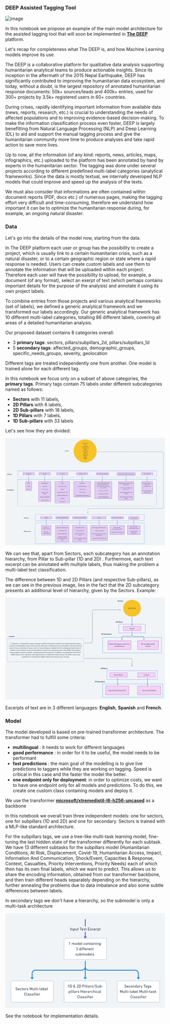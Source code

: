 ### DEEP Assisted Tagging Tool

![image](https://thedeep.io/static/media/deep_logo.34a23bbf.svg)

In this notebook we propose an example of the main model architecture for the assisted tagging tool that will soon be implemented in [**The DEEP**](https://thedeep.io/) platform.

Let's recap for completeness what The DEEP is, and how Machine Learning models improve its use. 

The DEEP is a collaborative platform for qualitative data analysis supporting humanitarian analytical teams to produce actionable insights. Since its inception in the aftermath of the 2015 Nepal Earthquake, DEEP has significantly contributed to improving the humanitarian data ecosystem, and today, without a doubt, is the largest repository of annotated humanitarian response documents: 50k+ sources/leads and 400k+ entries, used for 300+ projects by 3.5k+ registered users in 60+ countries.

During crises, rapidly identifying important information from available data (news, reports, research, etc.) is crucial to understanding the needs of affected populations and to improving evidence-based decision-making. To make the information classification process even faster, DEEP is largely benefitting from  Natural Language Processing (NLP) and Deep Learning (DL) to aid and support the manual tagging process and give the humanitarian community more time to produce analyses and take rapid action to save more lives.

Up to now, all the information (of any kind: reports, news, articles, maps, infographics, etc.) uploaded to the platform has been annotated by hand by experts in the humanitarian sector. The tagging was done under several projects according to different predefined multi-label categories (analytical frameworks). Since the data is mostly textual, we internally developed NLP models that could improve and speed up the analysis of the texts. 

We must also consider that informations are often contained within document reports (PDF, docx etc.) of numerous pages, making the tagging effort very difficult and time-consuming, therefore we understand how important it can be to optimize the humanitarian response during, for example, an ongoing natural disaster.

### Data

Let's go into the details of the model now, starting from the data.

In The DEEP platform each user or group has the possibility to create a project, which is usually link to a certain humanitarian crisis, such as a natural disaster, or to a certain geographic region or state where a rapid response is needed. Users can create custom labels and use them to annotate the information that will be uploaded within each project. Therefore each user will have the possibility to upload, for example, a document (of any format), select an exerpt of text (which perhaps contains important details for the purpose of the analysis) and annotate it using its own project labels. 

To combine entries from those projects and various analytical frameworks (set of labels), we defined a generic analytical framework and we transformed our labels accordingly. Our generic analytical framework has 10 different multi-label categories, totalling 86 different labels, covering all areas of a detailed humanitarian analysis.

Our proposed dataset contains 8 categories overall:
- 3 **primary tags**: sectors, pillars/subpillars_2d, pillars/subpillars_1d
- 5 **secondary tags**: affected_groups, demographic_groups, specific_needs_groups, severity, geolocation

Different tags are treated independently one from another. One model is trained alone for each different tag.

In this notebook we focus only on a subset of above categories, the **primary tags**.
Primary tags contain 75 labels under different subcategories named as follows: 
- **Sectors** with 11 labels,
- **2D Pillars** with  6 labels,
- **2D Sub-pillars** with  18 labels,
- **1D Pillars** with  7 labels,
- **1D Sub-pillars** with  33 labels

Let's see how they are divided:

![image info](./img/plot1.png)

We can see that, apart from Sectors, each subcategory has an annotation hierarchy, from Pillar to Sub-pillar (1D and 2D) . Furthermore, each text excerpt can be annotated with multiple labels, thus making the problem a multi-label text classification.

The difference between 1D and 2D Pillars (and respective Sub-pillars), as we can see in the previous image, lies in the fact that the 2D subcategory presents an additional level of hierarchy, given by the Sectors. Example:

![image info](./img/ex.png)

Excerpts of text are in 3 different languages: **English**, **Spanish** and **French**.

### Model

The model developed is based on pre-trained transformer architecture. The transformer had to fulfill some criteria:
- **multilingual** : it needs to work for different languages
- **good performance** : in order for it to be useful, the model needs to be performant
- **fast predictions** : the main goal of the modelling is to give live predictions to taggers while they are working on tagging. Speed is critical in this case and the faster the model the better.
- **one endpoint only for deployment**: in order to optimize costs, we want to have one endpoint only for all models and predictions. To do this, we create one custom class containing models and deploy it.

We use the transformer [**microsoft/xtremedistil-l6-h256-uncased**](https://huggingface.co/microsoft/xtremedistil-l6-h256-uncased) as a backbone

In this notebook we overall train three independent models: one for sectors, one for subpillars (1D and 2D) and one for secondary. 
Sectors is trained with a MLP-like standard architecture.

For the subpillars tags, we use a tree-like multi-task learning model, fine-tuning the last hidden state of the transformer differently for each subtask. We have 13 different subtasks for the subpillars model (Humanitarian Conditions, At Risk, Displacement, Covid-19, Humanitarian Access, Impact, Information And Communication, Shock/Event, Capacities & Response, Context, Casualties, Priority Interventions, Priority Needs) each of which then has its own final labels, which we want to predict.
This allows us to share the encoding information, obtained from our transformer backbone, and then train different heads separately depending on the hierarchy, further annealing the problems due to data imbalance and also some subtle differences between labels. 

In secondary tags we don't have a hierarchy, so the submodel is only a multi-task architecture

![image info](./img/model.png)


See the notebook for implementation details.
